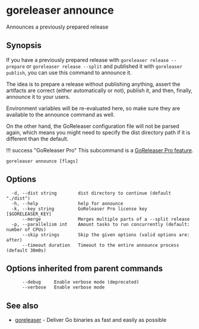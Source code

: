 # goreleaser announce

Announces a previously prepared release

## Synopsis

If you have a previously prepared release with `goreleaser release --prepare` or `goreleaser release --split` and published it with `goreleaser publish`, you can use this command to announce it.

The idea is to prepare a release without publishing anything, assert the
artifacts are correct (either automatically or not), publish it, and then,
finally, announce it to your users.

Environment variables will be re-evaluated here, so make sure they are
available to the announce command as well.

On the other hand, the GoReleaser configuration file will not be parsed again,
which means you might need to specify the dist directory path if it is different
than the default.

!!! success "GoReleaser Pro"
    This subcommand is a [GoReleaser Pro feature](https://goreleaser.com/pro/).


```
goreleaser announce [flags]
```

## Options

```
  -d, --dist string        dist directory to continue (default "./dist")
  -h, --help               help for announce
  -k, --key string         GoReleaser Pro license key [$GORELEASER_KEY]
      --merge              Merges multiple parts of a --split release
  -p, --parallelism int    Amount tasks to run concurrently (default: number of CPUs)
      --skip strings       Skip the given options (valid options are: after)
      --timeout duration   Timeout to the entire announce process (default 30m0s)
```

## Options inherited from parent commands

```
      --debug     Enable verbose mode (deprecated)
      --verbose   Enable verbose mode
```

## See also

* [goreleaser](/cmd/goreleaser/)	 - Deliver Go binaries as fast and easily as possible

